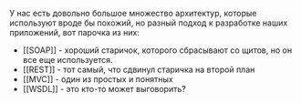 У нас есть довольно большое множество архитектур, которые используют вроде бы похожий, но разный подход к разработке наших приложений, вот парочка из них:
- [[SOAP]] - хороший старичок, которого сбрасывают со щитов, но он все еще используется.
- [[REST]] - тот самый, что сдвинул старичка на второй план
- [[MVC]] - один из простых и понятных
- [[WSDL]] - это кто-то может выговорить?